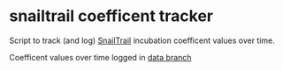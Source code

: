 # snailtrail coefficent tracker

Script to track (and log) [SnailTrail](https://www.snailtrail.art/) incubation coefficent values over time.

Coefficent values over time logged in [data branch](https://github.com/fopinappb/snailtest/blob/data/log.txt)
